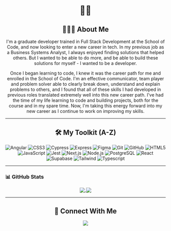 <h1 align="center">👋🏻</h1>
<h2 align="center">🙋🏻‍♂️ About Me </h2>
<div align="center">
<p>I'm a graduate developer trained in Full Stack Development at the School of Code, and now looking to enter a new career in tech. In my previous job as a Business Systems Analyst, I always enjoyed finding solutions that helped others. But I wanted to be able to do more, and be able to build these solutions for myself - I wanted to be a developer.</p>
<p>Once I began learning to code, I knew it was the career path for me and enrolled in the School of Code. I'm an effective communicator, team player and problem solver able to clearly break down, understand and explain problems to others, and I found that all of these skills I had developed in previous roles translated extremely well into this new career path. I've had the time of my life learning to code and building projects, both for the course and in my spare time. Now, I'm taking this energy forward into my new career as I continue to work on improving my skills.</p>
</div>
<hr>
<h2 align="center">🛠 My Toolkit (A-Z)</h2>
<div align="center">
  <img src="https://img.shields.io/badge/Angular-DD0031.svg?style=for-the-badge&logo=Angular&logoColor=white" alt="Angular">
  <img src="https://img.shields.io/badge/CSS3-1572B6.svg?style=for-the-badge&logo=CSS3&logoColor=white" alt="CSS3">
  <img src="https://img.shields.io/badge/Cypress-17202C.svg?style=for-the-badge&logo=Cypress&logoColor=white" alt="Cypress">
  <img src="https://img.shields.io/badge/Express-000000.svg?style=for-the-badge&logo=Express&logoColor=white" alt="Express">
  <img src="https://img.shields.io/badge/Figma-F24E1E.svg?style=for-the-badge&logo=Figma&logoColor=white" alt="Figma">
  <img src="https://img.shields.io/badge/Git-F05032.svg?style=for-the-badge&logo=Git&logoColor=white" alt="Git">
  <img src="https://img.shields.io/badge/GitHub-181717.svg?style=for-the-badge&logo=GitHub&logoColor=white" alt="GitHub">
  <img src="https://img.shields.io/badge/HTML5-E34F26.svg?style=for-the-badge&logo=HTML5&logoColor=white" alt="HTML5">
  <img src="https://img.shields.io/badge/JavaScript-F7DF1E.svg?style=for-the-badge&logo=JavaScript&logoColor=black" alt="JavaScript">
  <img src="https://img.shields.io/badge/Jest-C21325.svg?style=for-the-badge&logo=Jest&logoColor=white" alt="Jest">
  <img src="https://img.shields.io/badge/Next.js-000000.svg?style=for-the-badge&logo=nextdotjs&logoColor=white" alt="Next.js">
  <img src="https://img.shields.io/badge/Node.js-339933.svg?style=for-the-badge&logo=nodedotjs&logoColor=white" alt="Node.js">
  <img src="https://img.shields.io/badge/PostgreSQL-4169E1.svg?style=for-the-badge&logo=PostgreSQL&logoColor=white" alt="PostgreSQL">
  <img src="https://img.shields.io/badge/React-61DAFB.svg?style=for-the-badge&logo=React&logoColor=black" alt="React">
  <img src="https://img.shields.io/badge/Supabase-3ECF8E.svg?style=for-the-badge&logo=Supabase&logoColor=white" alt="Supabase">
  <img src="https://img.shields.io/badge/Tailwind%20CSS-06B6D4.svg?style=for-the-badge&logo=Tailwind-CSS&logoColor=white" alt="Tailwind">
  <img src="https://img.shields.io/badge/TypeScript-3178C6.svg?style=for-the-badge&logo=TypeScript&logoColor=white" alt="Typescript">
</div>
<hr>
<div>
<h3>📊 GitHub Stats</h3>
<div align="center">
<a href="https://github.com/anuraghazra/github-readme-stats">
<picture>
<source 
  srcset="https://github-readme-stats.vercel.app/api?username=lewisgormanneale&show_icons=true&theme=dark"
  media="(prefers-color-scheme: dark)"
/>
<source
  srcset="https://github-readme-stats.vercel.app/api?username=lewisgormanneale&show_icons=true"
  media="(prefers-color-scheme: light), (prefers-color-scheme: no-preference)"
/>
<img align="center" src="https://github-readme-stats.vercel.app/api?username=lewisgormanneale&show_icons=true" />
</picture>
</a>
<a href="https://github.com/anuraghazra/github-readme-stats">
<picture>
<source 
  srcset="https://github-readme-stats.vercel.app/api/top-langs/?username=lewisgormanneale&show_icons=true&theme=dark"
  media="(prefers-color-scheme: dark)"
/>
<source
  srcset="https://github-readme-stats.vercel.app/api/top-langs/?username=lewisgormanneale&show_icons=true"
  media="(prefers-color-scheme: light), (prefers-color-scheme: no-preference)"
/>
<img align="center" src="https://github-readme-stats.vercel.app/api/top-langs/?username=lewisgormanneale&show_icons=true" />
</picture>
</a>
</div>
</div>
<hr>
<h2  align="center">📨 Connect With Me</h2>
<p align="center">
  <a target="_blank" href="https://www.linkedin.com/in/lewisgormanneale/"><img src="https://img.shields.io/badge/linkedin-%230077B5.svg?&style=for-the-badge&logo=linkedin&logoColor=white" /></a>
</p>
